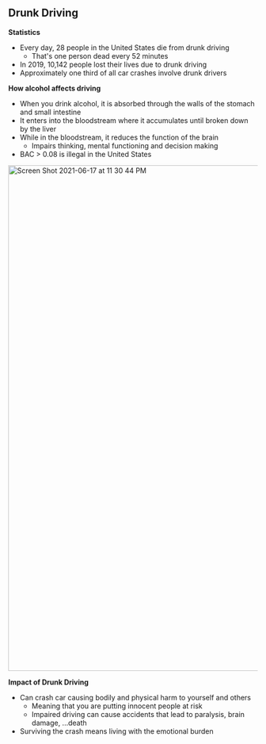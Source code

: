 ## **Drunk Driving**

**Statistics**

* Every day, 28 people in the United States die from drunk driving
  * That's one person dead every 52 minutes
* In 2019, 10,142 people lost their lives due to drunk driving
* Approximately one third of all car crashes involve drunk drivers

**How alcohol affects driving**

* When you drink alcohol, it is absorbed through the walls of the stomach and small intestine
* It enters into the bloodstream where it accumulates until broken down by the liver
* While in the bloodstream, it reduces the function of the brain
  * Impairs thinking, mental functioning and decision making
* BAC > 0.08 is illegal in the United States
 
<img width="1020" alt="Screen Shot 2021-06-17 at 11 30 44 PM" src="https://user-images.githubusercontent.com/36783092/122516788-0a671700-cfc4-11eb-86a3-e96477b8d4dc.png">

**Impact of Drunk Driving**

* Can crash car causing bodily and physical harm to yourself and others
  * Meaning that you are putting innocent people at risk
  * Impaired driving can cause accidents that lead to paralysis, brain damage, ...death
* Surviving the crash means living with the emotional burden 
